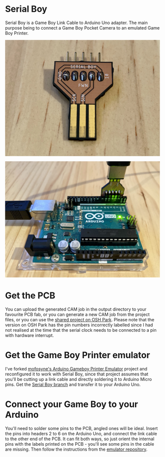 # Serial Boy

Serial Boy is a Game Boy Link Cable to Arduino Uno adapter. The main purpose being to connect a Game Boy Pocket Camera to an emulated Game Boy Printer.

![Serial Boy](https://raw.githubusercontent.com/francoiswnel/serial-boy/master/Images/image1.jpg)

![Serial Boy](https://raw.githubusercontent.com/francoiswnel/serial-boy/master/Images/image2.jpg)

# Get the PCB

You can upload the generated CAM job in the output directory to your favourite PCB fab, or you can generate a new CAM job from the project files, or you can use the [shared project on OSH Park](https://oshpark.com/shared_projects/0MKOwrEA). Please note that the version on OSH Park has the pin numbers incorrectly labelled since I had not realised at the time that the serial clock needs to be connected to a pin with hardware interrupt.

# Get the Game Boy Printer emulator

I've forked [mofosyne's Arduino Gameboy Printer Emulator](https://github.com/mofosyne/arduino-gameboy-printer-emulator) project and reconfigured it to work with Serial Boy, since that project assumes that you'll be cutting up a link cable and directly soldering it to Arduino Micro pins. Get the [Serial Boy branch](https://github.com/francoiswnel/arduino-gameboy-printer-emulator/tree/serial-boy) and transfer it to your Arduino Uno.

# Connect your Game Boy to your Arduino

You'll need to solder some pins to the PCB, angled ones will be ideal. Insert the pins into headers 2 to 6 on the Arduino Uno, and connect the link cable to the other end of the PCB. It can fit both ways, so just orient the internal pins with the labels printed on the PCB - you'll see some pins in the cable are missing. Then follow the instructions from the [emulator repository](https://github.com/francoiswnel/arduino-gameboy-printer-emulator/tree/serial-boy).
